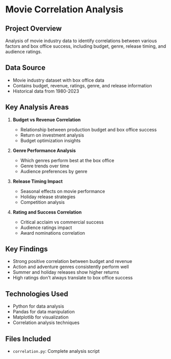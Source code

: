 # Movie Correlation Analysis

## Project Overview
Analysis of movie industry data to identify correlations between various factors and box office success, including budget, genre, release timing, and audience ratings.

## Data Source
- Movie industry dataset with box office data
- Contains budget, revenue, ratings, genre, and release information
- Historical data from 1980-2023

## Key Analysis Areas
1. **Budget vs Revenue Correlation**
   - Relationship between production budget and box office success
   - Return on investment analysis
   - Budget optimization insights

2. **Genre Performance Analysis**
   - Which genres perform best at the box office
   - Genre trends over time
   - Audience preferences by genre

3. **Release Timing Impact**
   - Seasonal effects on movie performance
   - Holiday release strategies
   - Competition analysis

4. **Rating and Success Correlation**
   - Critical acclaim vs commercial success
   - Audience ratings impact
   - Award nominations correlation

## Key Findings
- Strong positive correlation between budget and revenue
- Action and adventure genres consistently perform well
- Summer and holiday releases show higher returns
- High ratings don't always translate to box office success

## Technologies Used
- Python for data analysis
- Pandas for data manipulation
- Matplotlib for visualization
- Correlation analysis techniques

## Files Included
- `correlation.py`: Complete analysis script

